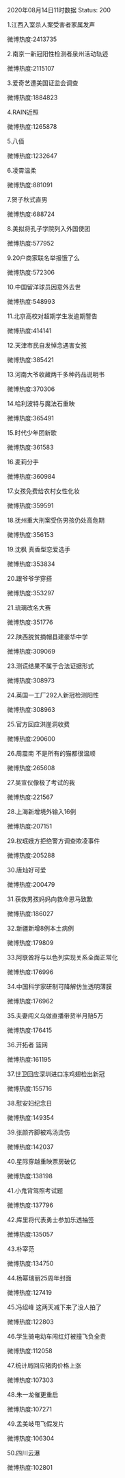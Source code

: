 2020年08月14日11时数据
Status: 200

1.江西入室杀人案受害者家属发声

微博热度:2413735

2.南京一新冠阳性检测者泉州活动轨迹

微博热度:2115107

3.爱奇艺遭美国证监会调查

微博热度:1884823

4.RAIN近照

微博热度:1265878

5.八佰

微博热度:1232647

6.凌霄温柔

微博热度:881091

7.贺子秋式直男

微博热度:688724

8.美拟将孔子学院列入外国使团

微博热度:577952

9.20户商家联名举报饿了么

微博热度:572306

10.中国留洋球员因意外去世

微博热度:548993

11.北京高校对超期学生发逾期警告

微博热度:414141

12.天津市民自发悼念遇害女孩

微博热度:385421

13.河南大爷收藏两千多种药品说明书

微博热度:370306

14.哈利波特与魔法石重映

微博热度:365491

15.时代少年团新歌

微博热度:361583

16.麦莉分手

微博热度:360984

17.女孩免费给农村女性化妆

微博热度:359591

18.抚州重大刑案受伤男孩仍处高危期

微博热度:356153

19.沈枫 真香型恋爱选手

微博热度:353834

20.跟爷爷学穿搭

微博热度:353297

21.琉璃改名大赛

微博热度:351776

22.陕西脱贫摘帽县建豪华中学

微博热度:309069

23.测谎结果不属于合法证据形式

微博热度:308973

24.英国一工厂292人新冠检测阳性

微博热度:308963

25.官方回应洪崖洞收费

微博热度:290600

26.周震南 不是所有的猫都很温顺

微博热度:265608

27.吴宣仪像极了考试的我

微博热度:221567

28.上海新增境外输入16例

微博热度:207151

29.权珉娥方拒绝警方调查欺凌事件

微博热度:205288

30.唐灿好可爱

微博热度:200479

31.获救男孩妈妈向救命恩马致歉

微博热度:186027

32.新疆新增8例本土病例

微博热度:179809

33.阿联酋将与以色列实现关系全面正常化

微博热度:176996

34.中国科学家研制可降解仿生透明薄膜

微博热度:176962

35.夫妻闯义乌做直播带货半月赔5万

微博热度:176415

36.开拓者 篮网

微博热度:161195

37.世卫回应深圳进口冻鸡翅检出新冠

微博热度:155716

38.慰安妇纪念日

微博热度:149354

39.张颜齐脚被鸡汤烫伤

微博热度:142037

40.星际穿越重映票房破亿

微博热度:138198

41.小鬼背驾照考试题

微博热度:137796

42.库里将代表勇士参加乐透抽签

微博热度:135057

43.朴宰范

微博热度:134750

44.杨幂瑞丽25周年封面

微博热度:127419

45.冯绍峰 这两天减下来了没人拍了

微博热度:122803

46.学生骑电动车闯红灯被撞飞负全责

微博热度:112058

47.统计局回应猪肉价格上涨

微博热度:107303

48.朱一龙催更重启

微博热度:107271

49.孟美岐甩飞假发片

微博热度:106304

50.四川云瀑

微博热度:102801

